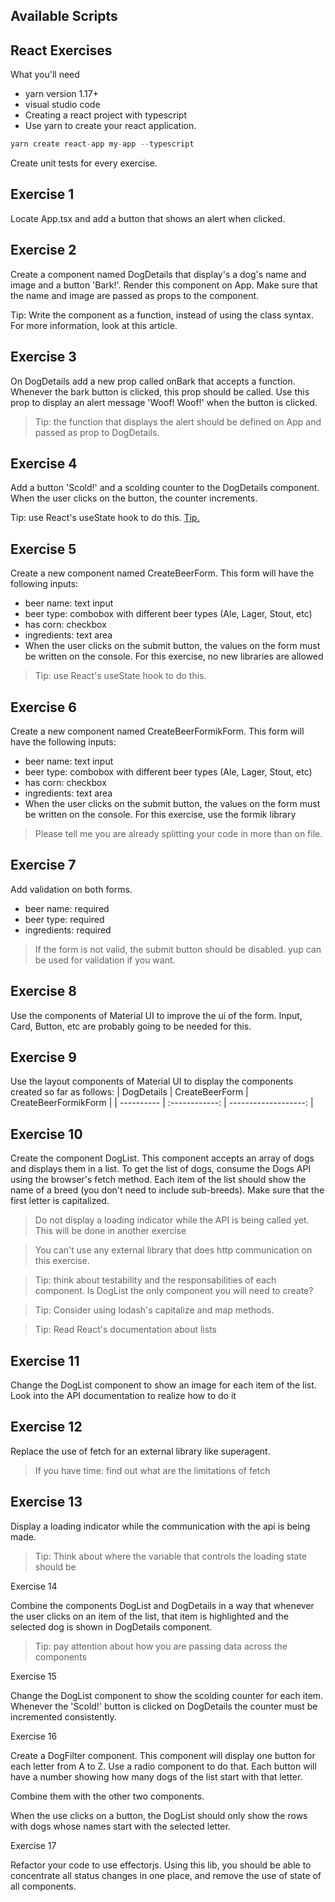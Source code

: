 ## Available Scripts

## React Exercises

What you'll need

- yarn version 1.17+
- visual studio code
- Creating a react project with typescript
- Use yarn to create your react application.

```javascript
yarn create react-app my-app --typescript
```

Create unit tests for every exercise.

## Exercise 1

Locate App.tsx and add a button that shows an alert when clicked.

## Exercise 2

Create a component named DogDetails that display's a dog's name and image and a button 'Bark!'. Render this component on App.
Make sure that the name and image are passed as props to the component.

Tip: Write the component as a function, instead of using the class syntax. For more information, look at this article.

## Exercise 3

On DogDetails add a new prop called onBark that accepts a function.
Whenever the bark button is clicked, this prop should be called.
Use this prop to display an alert message 'Woof! Woof!' when the button is clicked.

> Tip: the function that displays the alert should be defined on App and passed as prop to DogDetails.

## Exercise 4

Add a button 'Scold!' and a scolding counter to the DogDetails component. When the user clicks on the button, the counter increments.

Tip: use React's useState hook to do this. [Tip.](https://kentcdodds.com/blog/react-hooks-whats-going-to-happen-to-my-tests)

## Exercise 5

Create a new component named CreateBeerForm. This form will have the following inputs:

- beer name: text input
- beer type: combobox with different beer types (Ale, Lager, Stout, etc)
- has corn: checkbox
- ingredients: text area
- When the user clicks on the submit button, the values on the form must be written on the console. For this exercise, no new libraries are allowed

> Tip: use React's useState hook to do this.

## Exercise 6

Create a new component named CreateBeerFormikForm. This form will have the following inputs:

- beer name: text input
- beer type: combobox with different beer types (Ale, Lager, Stout, etc)
- has corn: checkbox
- ingredients: text area
- When the user clicks on the submit button, the values on the form must be written on the console. For this exercise, use the formik library

> Please tell me you are already splitting your code in more than on file.

## Exercise 7

Add validation on both forms.

- beer name: required
- beer type: required
- ingredients: required

> If the form is not valid, the submit button should be disabled. yup can be used for validation if you want.

## Exercise 8

Use the components of Material UI to improve the ui of the form. Input, Card, Button, etc are probably going to be needed for this.

## Exercise 9

Use the layout components of Material UI to display the components created so far as follows:
| DogDetails | CreateBeerForm | CreateBeerFormikForm |
| ---------- | :------------: | -------------------: |

## Exercise 10

Create the component DogList. This component accepts an array of dogs and displays them in a list. To get the list of dogs, consume the Dogs API using the browser's fetch method. Each item of the list should show the name of a breed (you don't need to include sub-breeds). Make sure that the first letter is capitalized.

> Do not display a loading indicator while the API is being called yet. This will be done in another exercise

> You can't use any external library that does http communication on this exercise.

> Tip: think about testability and the responsabilities of each component. Is DogList the only component you will need to create?

> Tip: Consider using lodash's capitalize and map methods.

> Tip: Read React's documentation about lists

## Exercise 11

Change the DogList component to show an image for each item of the list. Look into the API documentation to realize how to do it

## Exercise 12

Replace the use of fetch for an external library like superagent.

> If you have time: find out what are the limitations of fetch

## Exercise 13

Display a loading indicator while the communication with the api is being made.

> Tip: Think about where the variable that controls the loading state should be

Exercise 14

Combine the components DogList and DogDetails in a way that whenever the user clicks on an item of the list, that item is highlighted and the selected dog is shown in DogDetails component.

> Tip: pay attention about how you are passing data across the components

Exercise 15

Change the DogList component to show the scolding counter for each item. Whenever the 'Scold!' button is clicked on DogDetails the counter must be incremented consistently.

Exercise 16

Create a DogFilter component. This component will display one button for each letter from A to Z. Use a radio component to do that. Each button will have a number showing how many dogs of the list start with that letter.

Combine them with the other two components.

When the use clicks on a button, the DogList should only show the rows with dogs whose names start with the selected letter.

Exercise 17

Refactor your code to use effectorjs. Using this lib, you should be able to concentrate all status changes in one place, and remove the use of state of all components.
